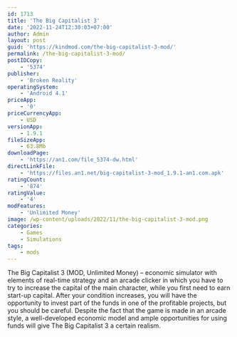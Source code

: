 ```yaml
---
id: 1713
title: 'The Big Capitalist 3'
date: '2022-11-24T12:30:03+07:00'
author: Admin
layout: post
guid: 'https://kindmod.com/the-big-capitalist-3-mod/'
permalink: /the-big-capitalist-3-mod/
postIDCopy:
    - '5374'
publisher:
    - 'Broken Reality'
operatingSystem:
    - 'Android 4.1'
priceApp:
    - '0'
priceCurrencyApp:
    - USD
versionApp:
    - 1.9.1
fileSizeApp:
    - 63.8Mb
downloadPage:
    - 'https://an1.com/file_5374-dw.html'
directLinkFile:
    - 'https://files.an1.net/big-capitalist-3-mod_1.9.1-an1.com.apk'
ratingCount:
    - '874'
ratingValue:
    - '4'
modFeatures:
    - 'Unlimited Money'
image: /wp-content/uploads/2022/11/the-big-capitalist-3-mod.png
categories:
    - Games
    - Simulations
tags:
    - mods
---
```


The Big Capitalist 3 (MOD, Unlimited Money) – economic simulator with elements of real-time strategy and an arcade clicker in which you have to try to increase the capital of the main character, while you first need to earn start-up capital. After your condition increases, you will have the opportunity to invest part of the funds in one of the profitable projects, but you should be careful. Despite the fact that the game is made in an arcade style, a well-developed economic model and ample opportunities for using funds will give The Big Capitalist 3 a certain realism.